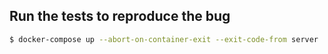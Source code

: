## Run the tests to reproduce the bug

```bash
$ docker-compose up --abort-on-container-exit --exit-code-from server
